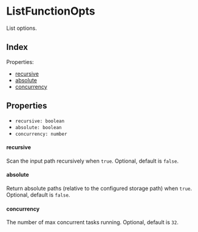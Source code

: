 
# ListFunctionOpts


List options.

## Index



Properties:

- [recursive](#recursive)
- [absolute](#absolute)
- [concurrency](#concurrency)



## Properties

- `recursive: boolean`
- `absolute: boolean`
- `concurrency: number`


#### recursive

Scan the input path recursively when `true`. Optional, default is `false`.






#### absolute

Return absolute paths (relative to the configured storage path) when `true`. Optional, default is `false`.






#### concurrency

The number of max concurrent tasks running. Optional, default is `32`.





